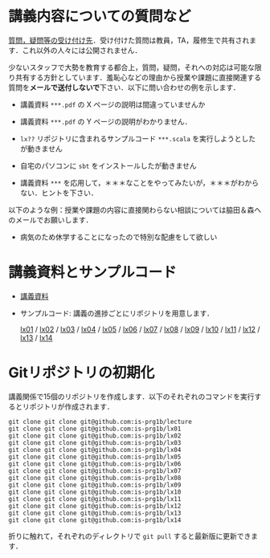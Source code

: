 # 講義内容についての質問など

[質問，疑問等の受け付け先](https://github.com/is-prg1b/lecture/issues/new)．受け付けた質問は教員，TA，履修生で共有されます．これ以外の人々には公開されません．

少ないスタッフで大勢を教育する都合上，質問，疑問，それへの対応は可能な限り共有する方針としています．羞恥心などの理由から授業や課題に直接関連する質問を**メールで送付しないで**下さい．以下に問い合わせの例を示します．

- 講義資料 `***.pdf` の X ページの説明は間違っていませんか

- 講義資料 `***.pdf` の Y ページの説明がわかりません．

- `lx??` リポジトリに含まれるサンプルコード `***.scala` を実行しようとしたが動きません

- 自宅のパソコンに `sbt` をインストールしたが動きません

- 講義資料 `***` を応用して，＊＊＊なことをやってみたいが，＊＊＊がわからない．ヒントを下さい．

以下のような例：授業や課題の内容に直接関わらない相談については脇田＆森へのメールでお願いします．

- 病気のため休学することになったので特別な配慮をして欲しい

# 講義資料とサンプルコード

- [講義資料](https://github.com/is-prg1b/lecture)

- サンプルコード: 講義の進捗ごとにリポジトリを用意します．

    [lx01](https://github.com/is-prg1b/lx01) / [lx02](https://github.com/is-prg1b/lx02) / [lx03](https://github.com/is-prg1b/lx03) / [lx04](https://github.com/is-prg1b/lx04) / [lx05](https://github.com/is-prg1b/lx05) / [lx06](https://github.com/is-prg1b/lx06) / [lx07](https://github.com/is-prg1b/lx07) / [lx08](https://github.com/is-prg1b/lx08) / [lx09](https://github.com/is-prg1b/lx09) / [lx10](https://github.com/is-prg1b/lx10) / [lx11](https://github.com/is-prg1b/lx11) / [lx12](https://github.com/is-prg1b/lx12) / [lx13](https://github.com/is-prg1b/lx13) / [lx14](https://github.com/is-prg1b/lx14)

# Gitリポジトリの初期化

講義関係で15個のリポジトリを作成します．以下のそれぞれのコマンドを実行するとリポジトリが作成されます．

```
git clone git clone git@github.com:is-prg1b/lecture
git clone git clone git@github.com:is-prg1b/lx01
git clone git clone git@github.com:is-prg1b/lx02
git clone git clone git@github.com:is-prg1b/lx03
git clone git clone git@github.com:is-prg1b/lx04
git clone git clone git@github.com:is-prg1b/lx05
git clone git clone git@github.com:is-prg1b/lx06
git clone git clone git@github.com:is-prg1b/lx07
git clone git clone git@github.com:is-prg1b/lx08
git clone git clone git@github.com:is-prg1b/lx09
git clone git clone git@github.com:is-prg1b/lx10
git clone git clone git@github.com:is-prg1b/lx11
git clone git clone git@github.com:is-prg1b/lx12
git clone git clone git@github.com:is-prg1b/lx13
git clone git clone git@github.com:is-prg1b/lx14
```

折りに触れて，それぞれのディレクトリで `git pull` すると最新版に更新できます．
